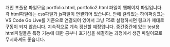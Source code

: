 개인 포폴용 파일모음
portfolio.html, portfolio2.html 파일이 웹페이지 파일입니다.
각 html파일에는 css파일과 js파일이 연결되어 있습니다.
안에 걸려있는 하이퍼링크는 VS Code Go Live를 기준으로 연결되어 있어서 그냥 F5로 실행하시면 링크가 제대로 구동이 되지 않습니다.
지속적으로 계속 갱신할 예정입니다.
중간중간에 있는 test용 html파일들은 특정 기능에 대한 공부나 호기심을 해결하는 과정에서 생긴 파일이므로 무시하셔도 좋습니다.
